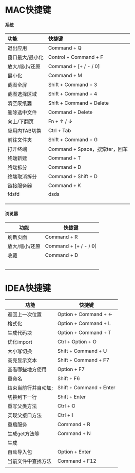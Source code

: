 # MAC快捷键

#### 系统

| 功能       | 快捷键                      |
| :------- | :----------------------- |
| 退出应用     | Command + Q              |
| 窗口最大/最小化 | Control + Command + F    |
| 放大/缩小/还原 | Command + [+ / - / 0]    |
| 最小化      | Command + M              |
| 截图全屏     | Shift + Command + 3      |
| 截图选择区域   | Shift + Command + 4      |
| 清空废纸篓    | Shift + Command + Delete |
| 删除选中文件   | Command + Delete         |
| 向上/下翻页   | Fn + ↑ / ↓               |
| 应用内TAB切换 | Ctrl + Tab               |
| 前往文件夹    | Shift + Command + G      |
| 打开终端     | Command + Space，搜索ter，回车 |
| 终端新建     | Command + T              |
| 终端拆分     | Command + D              |
| 终端取消拆分   | Command + Shift + D      |
| 链接服务器    | Command + K              |
| fdsfd    | dsds                     |
|          |                          |
|          |                          |
|          |                          |

#### 浏览器

| 功能       | 快捷键                   |
| -------- | --------------------- |
| 刷新页面     | Command + R           |
| 放大/缩小/还原 | Command + [+ / - / 0] |
| 收藏       | Command + D           |
|          |                       |
|          |                       |
|          |                       |
|          |                       |
|          |                       |



# IDEA快捷键

| 功能         | 快捷键                     |
| ---------- | ----------------------- |
| 返回上一次位置    | Option + Command + ←    |
| 格式化        | Option + Command + L    |
| 生成代码块      | Option + Command + T    |
| 优化import   | Ctrl + Option + O       |
| 大小写切换      | Shift + Command + U     |
| 高亮显示文本     | Shift + Command + F7    |
| 查看哪些地方使用   | Option + F7             |
| 重命名        | Shift + F6              |
| 结束当前行并自动加; | Shift + Command + Enter |
| 切换到下一行     | Shift + Enter           |
| 重写父类方法     | Ctrl + O                |
| 实现父接口方法    | Ctrl + I                |
| 重启服务       | Command + R             |
| 生成get方法等   | Command + N             |
| 生成         |                         |
| 自动导入包      | Option + Enter          |
| 当前文件中查找方法  | Command + F12           |
|            |                         |